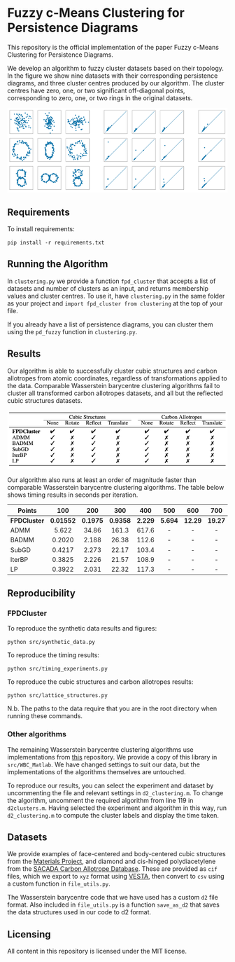 # Fuzzy c-Means Clustering for Persistence Diagrams

This repository is the official implementation of the paper Fuzzy c-Means Clustering for Persistence Diagrams. 

We develop an algorithm to fuzzy cluster datasets based on their topology. In the figure we show nine datasets with their corresponding persistence diagrams, and three cluster centres produced by our algorithm. The cluster centres have zero, one, or two significant off-diagonal points, corresponding to zero, one, or two rings in the original datasets.

![figure1](figures/synth_data.png )


## Requirements

To install requirements:

```setup
pip install -r requirements.txt
```

## Running the Algorithm

In ```clustering.py``` we provide a function ```fpd_cluster``` that accepts a list of datasets and number of clusters as an input, and returns membership values and cluster centres.
To use it, have ```clustering.py``` in the same folder as your project and ```import fpd_cluster from clustering``` at the top of your file.

If you already have a list of persistence diagrams, you can cluster them using the ```pd_fuzzy``` function in ```clustering.py```.

## Results

Our algorithm is able to successfully cluster cubic structures and carbon allotropes from atomic coordinates, regardless of transformations applied to the data.
Comparable Wasserstein barycentre clustering algorithms fail to cluster all transformed carbon allotropes datasets, and all but the reflected cubic structures datasets.

![figure2](figures/results_table.png )

Our algorithm also runs at least an order of magnitude faster than comparable Wasserstein barycentre clustering algorithms. The table below shows timing results in seconds per iteration.

| Points         |     100     |     200    |     300    |    400    |    500    |    600    |    700    |    800    |    900    |    1000   |
|----------------|:-----------:|:----------:|:----------:|:---------:|:---------:|:---------:|:---------:|:---------:|:---------:|:---------:|
| **FPDCluster** | **0.01552** | **0.1975** | **0.9358** | **2.229** | **5.694** | **12.29** | **19.27** | **34.50** | **53.20** | **77.81** |
| ADMM           |    5.622    |    34.86   |    161.3   |   617.6   |     -     |     -     |     -     |     -     |     -     |     -     |
| BADMM          |    0.2020   |    2.188   |    26.38   |   112.6   |     -     |     -     |     -     |     -     |     -     |     -     |
| SubGD          |    0.4217   |    2.273   |    22.17   |   103.4   |     -     |     -     |     -     |     -     |     -     |     -     |
| IterBP         |    0.3825   |    2.226   |    21.57   |   108.9   |     -     |     -     |     -     |     -     |     -     |     -     |
| LP             |    0.3922   |    2.031   |    22.32   |   117.3   |     -     |     -     |     -     |     -     |     -     |     -     |

## Reproducibility

### FPDCluster

To reproduce the synthetic data results and figures:
```
python src/synthetic_data.py
```

To reproduce the timing results:
```
python src/timing_experiments.py
```

To reproduce the cubic structures and carbon allotropes results:
```
python src/lattice_structures.py
```

N.b. The paths to the data require that you are in the root directory when running these commands.

### Other algorithms

The remaining Wasserstein barycentre clustering algorithms use implementations from [this](https://github.com/bobye/WBC_Matlab) repository. We provide a copy of this library in ```src/WBC_Matlab```.
We have changed settings to suit our data, but the implementations of the algorithms themselves are untouched. 

To reproduce our results, you can select the experiment and dataset by uncommenting the file and relevant settings in ```d2_clustering.m```. To change the algorithm, uncomment the required algorithm from line 119 in ```d2clusters.m```.
Having selected the experiment and algorithm in this way, run ```d2_clustering.m``` to compute the cluster labels and display the time taken.


## Datasets

We provide examples of face-centered and body-centered cubic structures from the [Materials Project](https://materialsproject.org/), and diamond and cis-hinged polydiacetylene from the [SACADA Carbon Allotrope Database](http://sacada.sctms.ru/). 
These are provided as ```cif``` files, which we export to ```xyz``` format using [VESTA](https://jp-minerals.org/vesta/), then convert to ```csv``` using a custom function in ```file_utils.py```.

The Wasserstein barycentre code that we have used has a custom ```d2``` file format. Also included in ```file_utils.py``` is a function ```save_as_d2``` that saves the data structures used in our code to d2 format.


## Licensing

All content in this repository is licensed under the MIT license.